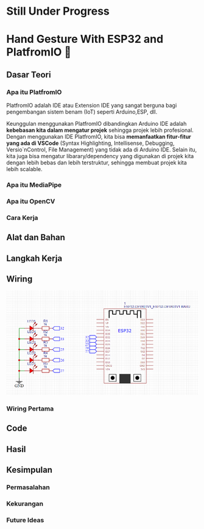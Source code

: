 # Still Under Progress
# Hand Gesture With ESP32 and PlatfromIO 🐜

## Dasar Teori

### Apa itu PlatfromIO

PlatfromIO adalah IDE atau Extension IDE yang sangat berguna bagi pengembangan sistem benam (IoT) seperti Arduino,ESP, dll.

Keunggulan menggunakan PlatfromIO dibandingkan Arduino IDE adalah **kebebasan kita dalam mengatur projek** sehingga projek lebih profesional. Dengan menggunakan IDE PlatfromIO, kita bisa **memanfaatkan fitur-fitur yang ada di VSCode** (Syntax Highlighting, Intellisense, Debugging, Versio`nControl, File Management) yang tidak ada di Arduino IDE. Selain itu, kita juga bisa mengatur libarary/dependency yang digunakan di projek kita dengan lebih bebas dan lebih terstruktur, sehingga membuat projek kita lebih scalable.

### Apa itu MediaPipe
### Apa itu OpenCV
### Cara Kerja

## Alat dan Bahan

## Langkah Kerja

## Wiring
![](./assets/image.png)
### Wiring Pertama

## Code

## Hasil

## Kesimpulan

### Permasalahan

### Kekurangan

### Future Ideas
